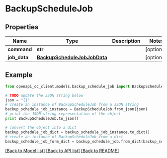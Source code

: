 # BackupScheduleJob


## Properties
Name | Type | Description | Notes
------------ | ------------- | ------------- | -------------
**command** | **str** |  | [optional] 
**job_data** | [**BackupScheduleJobJobData**](BackupScheduleJobJobData.md) |  | [optional] 

## Example

```python
from openapi_cc_client.models.backup_schedule_job import BackupScheduleJob

# TODO update the JSON string below
json = "{}"
# create an instance of BackupScheduleJob from a JSON string
backup_schedule_job_instance = BackupScheduleJob.from_json(json)
# print the JSON string representation of the object
print BackupScheduleJob.to_json()

# convert the object into a dict
backup_schedule_job_dict = backup_schedule_job_instance.to_dict()
# create an instance of BackupScheduleJob from a dict
backup_schedule_job_form_dict = backup_schedule_job.from_dict(backup_schedule_job_dict)
```
[[Back to Model list]](../README.md#documentation-for-models) [[Back to API list]](../README.md#documentation-for-api-endpoints) [[Back to README]](../README.md)


